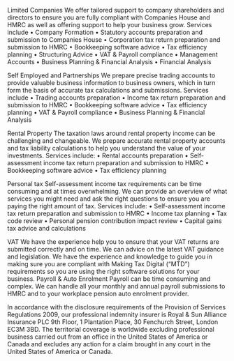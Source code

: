Limited Companies 
We offer tailored support to company shareholders and directors to ensure you are fully compliant with Companies House and HMRC as well as offering support to help your business grow. 
Services include
•	Company Formation
•	Statutory accounts preparation and submission to Companies House
•	Corporation tax return preparation and submission to HMRC
•	Bookkeeping software advice
•	Tax efficiency planning
•	Structuring Advice
•	VAT & Payroll compliance
•	Management Accounts
•	Business Planning & Financial Analysis
•	Financial Analysis


Self Employed and Partnerships 
We prepare precise trading accounts to provide valuable business information to business owners, which in turn form the basis of accurate tax calculations and submissions. 
Services include
•	Trading accounts preparation
•	Income tax return preparation and submission to HMRC
•	Bookkeeping software advice
•	Tax efficiency planning
•	VAT & Payroll compliance
•	Business Planning & Financial Analysis




Rental Property 
The taxation laws around rental property income can be challenging and changeable. We prepare accurate rental property accounts and tax liability calculations to help you understand the value of your investments. 
Services include:
•	Rental accounts preparation
•	Self-assessment income tax return preparation and submission to HMRC
•	Bookkeeping software advice
•	Tax efficiency planning


Personal tax
Self-assessment income tax requirements can be time consuming and at times overwhelming. We can provide an overview of what services you might need and ask the right questions to ensure you are paying the right amount of tax. 
Services include:
•	Self-assessment income tax return preparation and submission to HMRC
•	Income tax planning
•	Tax code review
•	Personal pension contribution impact review
•	Capital gains tax advice and calculations

VAT
We have the experience help you to ensure that your VAT returns are submitted correctly and on time. We can advice on the latest VAT guidance and legislation. We have the experience and knowledge to guide you in making sure you are compliant with Making Tax Digital (“MTD”) requirements so you are using the right software solutions for your business. 
Payroll & Auto Enrolment
Payroll can be time consuming and complex. We can handle all your monthly and annual payroll submissions to HMRC and to your workplace pension auto enrolment provider. 





In accordance with the disclosure requirements of the Provision of Services Regulations 2009, our professional indemnity insurer is Royal & Sun Alliance Insurance PLC 9th Floor, 1 Plantation Place, 30 Fenchurch Street, London EC3M 3BD. The territorial coverage is worldwide excluding professional business carried out from an office in the United States of America or Canada and excludes any action for a claim brought in any court in the United States of America or Canada.

